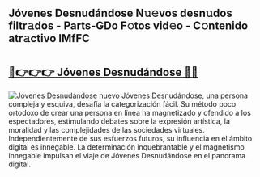 ## Jóvenes Desnudándose N𝚞𝚎vos desn𝚞dos filtr𝚊dos - Parts-GDo F𝚘tos vid𝚎o - C𝚘ntenido atr𝚊ctivo lMfFC

# <h2><a href="http://mbc8fwl.tromn.icu/?c=J%c3%b3venes+Desnud%c3%a1ndose">🔗👉👉👉 Jóvenes Desnudándose 🔗🔗</a></h2>

[![Jóvenes Desnudándose nuevo](https://i.imgur.com/pEAQMta.gif)](http://mbc8fwl.tromn.icu/?c=J%c3%b3venes+Desnud%c3%a1ndose)
Jóvenes Desnudándose, una persona compleja y esquiva, desafía la categorización fácil. Su método poco ortodoxo de crear una persona en línea ha magnetizado y ofendido a los espectadores, estimulando debates sobre la expresión artística, la moralidad y las complejidades de las sociedades virtuales. Independientemente de sus esfuerzos futuros, su influencia en el ámbito digital es innegable. La determinación inquebrantable y el magnetismo innegable impulsan el viaje de Jóvenes Desnudándose en el panorama digital.
